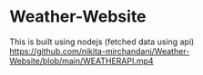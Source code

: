 # Weather-Website
This is built using nodejs (fetched data using api)
<br>
https://github.com/nikita-mirchandani/Weather-Website/blob/main/WEATHERAPI.mp4
